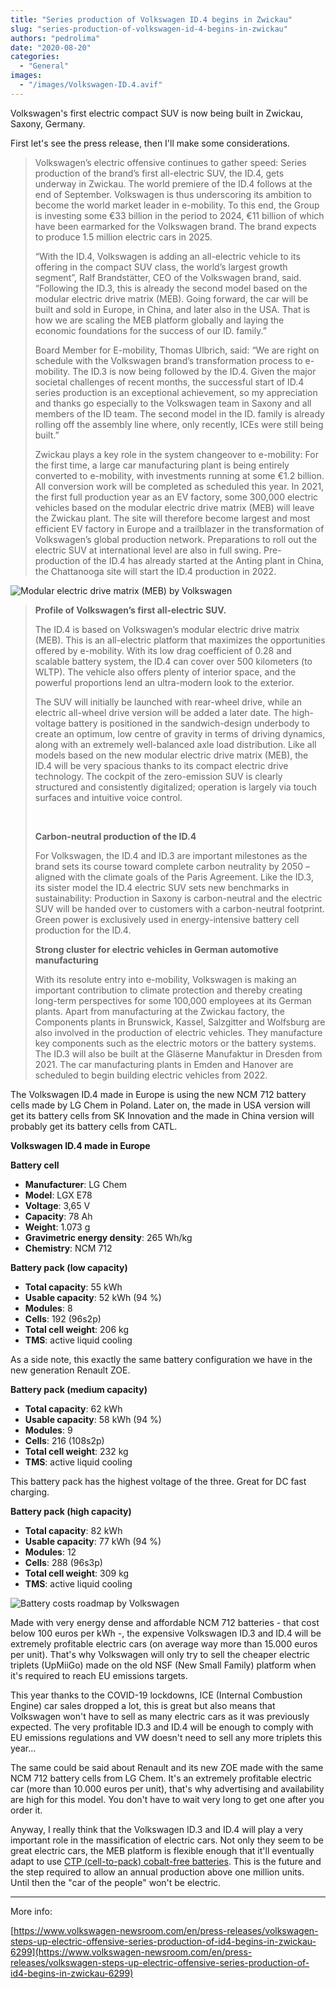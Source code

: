 ```yaml
---
title: "Series production of Volkswagen ID.4 begins in Zwickau"
slug: "series-production-of-volkswagen-id-4-begins-in-zwickau"
authors: "pedrolima"
date: "2020-08-20"
categories:
  - "General"
images:
  - "/images/Volkswagen-ID.4.avif"
---
```


Volkswagen's first electric compact SUV is now being built in Zwickau, Saxony, Germany.

First let's see the press release, then I'll make some considerations.

> Volkswagen’s electric offensive continues to gather speed: Series production of the brand’s first all-electric SUV, the ID.4, gets underway in Zwickau. The world premiere of the ID.4 follows at the end of September. Volkswagen is thus underscoring its ambition to become the world market leader in e-mobility. To this end, the Group is investing some €33 billion in the period to 2024, €11 billion of which have been earmarked for the Volkswagen brand. The brand expects to produce 1.5 million electric cars in 2025.
> 
> “With the ID.4, Volkswagen is adding an all-electric vehicle to its offering in the compact SUV class, the world’s largest growth segment”, Ralf Brandstätter, CEO of the Volkswagen brand, said. “Following the ID.3, this is already the second model based on the modular electric drive matrix (MEB). Going forward, the car will be built and sold in Europe, in China, and later also in the USA. That is how we are scaling the MEB platform globally and laying the economic foundations for the success of our ID. family.”
> 
> Board Member for E-mobility, Thomas Ulbrich, said: “We are right on schedule with the Volkswagen brand’s transformation process to e-mobility. The ID.3 is now being followed by the ID.4. Given the major societal challenges of recent months, the successful start of ID.4 series production is an exceptional achievement, so my appreciation and thanks go especially to the Volkswagen team in Saxony and all members of the ID team. The second model in the ID. family is already rolling off the assembly line where, only recently, ICEs were still being built.”
> 
> Zwickau plays a key role in the system changeover to e-mobility: For the first time, a large car manufacturing plant is being entirely converted to e-mobility, with investments running at some €1.2 billion. All conversion work will be completed as scheduled this year. In 2021, the first full production year as an EV factory, some 300,000 electric vehicles based on the modular electric drive matrix (MEB) will leave the Zwickau plant. The site will therefore become largest and most efficient EV factory in Europe and a trailblazer in the transformation of Volkswagen’s global production network. Preparations to roll out the electric SUV at international level are also in full swing. Pre-production of the ID.4 has already started at the Anting plant in China, the Chattanooga site will start the ID.4 production in 2022.

![Modular electric drive matrix (MEB) by Volkswagen](images/Modular-electric-drive-matrix-MEB-by-Volkswagen.avif)

> **Profile of Volkswagen’s first all-electric SUV.**
> 
> The ID.4 is based on Volkswagen’s modular electric drive matrix (MEB). This is an all-electric platform that maximizes the opportunities offered by e-mobility. With its low drag coefficient of 0.28 and scalable battery system, the ID.4 can cover over 500 kilometers (to WLTP). The vehicle also offers plenty of interior space, and the powerful proportions lend an ultra-modern look to the exterior.
> 
> The SUV will initially be launched with rear-wheel drive, while an electric all-wheel drive version will be added a later date. The high-voltage battery is positioned in the sandwich-design underbody to create an optimum, low centre of gravity in terms of driving dynamics, along with an extremely well-balanced axle load distribution. Like all models based on the new modular electric drive matrix (MEB), the ID.4 will be very spacious thanks to its compact electric drive technology. The cockpit of the zero-emission SUV is clearly structured and consistently digitalized; operation is largely via touch surfaces and intuitive voice control.
> 
>  
> 
> **Carbon-neutral production of the ID.4**
> 
> For Volkswagen, the ID.4 and ID.3 are important milestones as the brand sets its course toward complete carbon neutrality by 2050 – aligned with the climate goals of the Paris Agreement. Like the ID.3, its sister model the ID.4 electric SUV sets new benchmarks in sustainability: Production in Saxony is carbon-neutral and the electric SUV will be handed over to customers with a carbon-neutral footprint. Green power is exclusively used in energy-intensive battery cell production for the ID.4.
> 
> **Strong cluster for electric vehicles in German automotive manufacturing**
> 
> With its resolute entry into e-mobility, Volkswagen is making an important contribution to climate protection and thereby creating long-term perspectives for some 100,000 employees at its German plants. Apart from manufacturing at the Zwickau factory, the Components plants in Brunswick, Kassel, Salzgitter and Wolfsburg are also involved in the production of electric vehicles. They manufacture key components such as the electric motors or the battery systems. The ID.3 will also be built at the Gläserne Manufaktur in Dresden from 2021. The car manufacturing plants in Emden and Hanover are scheduled to begin building electric vehicles from 2022.

The Volkswagen ID.4 made in Europe is using the new NCM 712 battery cells made by LG Chem in Poland. Later on, the made in USA version will get its battery cells from SK Innovation and the made in China version will probably get its battery cells from CATL.

**Volkswagen ID.4 made in Europe**

**Battery cell**

- **Manufacturer**: LG Chem
- **Model**: LGX E78
- **Voltage**: 3,65 V
- **Capacity**: 78 Ah
- **Weight**: 1.073 g
- **Gravimetric energy density**: 265 Wh/kg
- **Chemistry**: NCM 712

**Battery pack (low capacity)**

- **Total capacity**: 55 kWh
- **Usable capacity**: 52 kWh (94 %)
- **Modules**: 8
- **Cells**: 192 (96s2p)
- **Total cell weight**: 206 kg
- **TMS**: active liquid cooling

As a side note, this exactly the same battery configuration we have in the new generation Renault ZOE.

**Battery pack (medium capacity)**

- **Total capacity**: 62 kWh
- **Usable capacity**: 58 kWh (94 %)
- **Modules**: 9
- **Cells**: 216 (108s2p)
- **Total cell weight**: 232 kg
- **TMS**: active liquid cooling

This battery pack has the highest voltage of the three. Great for DC fast charging.

**Battery pack (high capacity)**

- **Total capacity**: 82 kWh
- **Usable capacity**: 77 kWh (94 %)
- **Modules**: 12
- **Cells**: 288 (96s3p)
- **Total cell weight**: 309 kg
- **TMS**: active liquid cooling

![Battery costs roadmap by Volkswagen](images/battery-costs-roadmap-by-volkswagen.avif)

Made with very energy dense and affordable NCM 712 batteries - that cost below 100 euros per kWh -, the expensive Volkswagen ID.3 and ID.4 will be extremely profitable electric cars (on average way more than 15.000 euros per unit). That's why Volkswagen will only try to sell the cheaper electric triplets (UpMiiGo) made on the old NSF (New Small Family) platform when it's required to reach EU emissions targets.

This year thanks to the COVID-19 lockdowns, ICE (Internal Combustion Engine) car sales dropped a lot, this is great but also means that Volkswagen won't have to sell as many electric cars as it was previously expected. The very profitable ID.3 and ID.4 will be enough to comply with EU emissions regulations and VW doesn't need to sell any more triplets this year...

The same could be said about Renault and its new ZOE made with the same NCM 712 battery cells from LG Chem. It's an extremely profitable electric car (more than 10.000 euros per unit), that's why advertising and availability are high for this model. You don't have to wait very long to get one after you order it.

Anyway, I really think that the Volkswagen ID.3 and ID.4 will play a very important role in the massification of electric cars. Not only they seem to be great electric cars, the MEB platform is flexible enough that it'll eventually adapt to use [CTP (cell-to-pack) cobalt-free batteries](/2020/04/12/simple-solution-for-safer-cheaper-more-energy-dense-batteries/). This is the future and the step required to allow an annual production above one million units. Until then the "car of the people" won't be electric.

---

More info:

[https://www.volkswagen-newsroom.com/en/press-releases/volkswagen-steps-up-electric-offensive-series-production-of-id4-begins-in-zwickau-6299](https://www.volkswagen-newsroom.com/en/press-releases/volkswagen-steps-up-electric-offensive-series-production-of-id4-begins-in-zwickau-6299)
